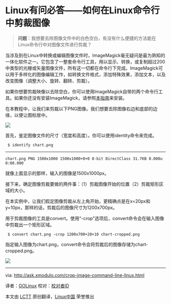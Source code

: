 Linux有问必答——如何在Linux命令行中剪裁图像
================================================================================
> **问题**：我想要去除图像文件中的白色空白，有没有什么便捷的方法能在Linux命令行中对图像文件进行剪裁？

当涉及到在Linux中转换或编辑图像文件时，ImageMagick毫无疑问是最为熟知的一体化软件之一。它包含了一整套命令行工具，用以显示、转换，或复制超过200中类型的光栅或矢量图像文件，所有这一切都在命令行下完成。ImageMagick可以用于多样化的图像编辑工作，如转换文件格式，添加特殊效果，添加文本，以及改变图像（调整大小、旋转、翻转、剪裁）。

如果你想要剪裁映像以去除空白，你可以使用ImageMagick自带的两个命令行工具。如果你还没有安装ImageMagick，请参照[本指南][1]来安装。

在本教程中，让我们来剪裁以下PNG图像。我们想要去除图像右边和底部的边缘，以便让图标居中。

![](https://farm8.staticflickr.com/7562/15688242319_ed19aca3a2_z.jpg)

首先，鉴定图像文件的尺寸（宽度和高度）。你可以使用identity命令来完成。

     $ identify chart.png 

----------

    chart.png PNG 1500x1000 1500x1000+0+0 8-bit DirectClass 31.7KB 0.000u 0:00.000

就像上面显示的那样，输入的图像是1500x1000px。

接下来，确定图像剪裁要做的两件事：（1）剪裁图像开始的位置（2）剪裁矩形区域的大小。

在本实例中，让我们假定图像剪裁从左上角开始，更精确点是在x=20px和y=10px，那样的话，剪裁后的图像尺寸为1200x700px。

用于剪裁图像的工具是convert。使用“-crop”选项后，convert命令会在输入图像中剪裁出一个矩形区域。

     $ convert chart.png -crop 1200x700+20+10 chart-cropped.png 

指定输入图像为chart.png，convert命令会将剪裁后的图像存储为chart-cropped.png。

![](https://farm8.staticflickr.com/7527/15872271461_401276e072_z.jpg)

--------------------------------------------------------------------------------

via: http://ask.xmodulo.com/crop-image-command-line-linux.html

译者：[GOLinux](https://github.com/GOLinux)
校对：[校对者ID](https://github.com/校对者ID)

本文由 [LCTT](https://github.com/LCTT/TranslateProject) 原创翻译，[Linux中国](http://linux.cn/) 荣誉推出

[1]:http://ask.xmodulo.com/install-imagemagick-linux.html
